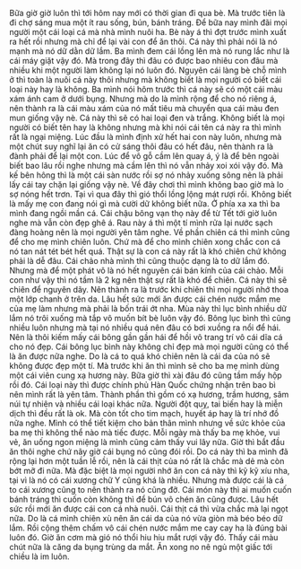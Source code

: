 Bữa giờ giờ luôn thì tới hôm nay mới có thời gian đi qua bè. Mà trước tiên là đi chợ sáng mua một ít rau sống, bún, bánh tráng. Để bữa nay mình đãi mọi người một cái loại cá mà nhà mình nuôi ha. Bè này á thì đợt trước mình xuất ra hết rồi nhưng mà chỉ để lại vài con để ăn thôi. Cá này thì phải nói là nó mạnh mà nó dữ dằn dữ lắm. Ba mình đem cái lồng lên mà nó rung lắc như là cái máy giặt vậy đó. Mà trong đây thì đâu có được bao nhiêu con đâu mà nhiều khi một người làm không lại nó luôn đó. Nguyên cái làng bè chỗ mình ở thì toàn là nuôi cá này thôi nhưng mà không biết là mọi người có biết cái loại này hay là không. Ba mình nói hôm trước thì cá này sẽ có một cái màu xám ánh cam ở dưới bụng. Nhưng mà do là mình rộng để cho nó riêng á, nên thành ra là cái màu xám của nó mất tiêu mà chuyển qua cái màu đen mun giống vậy nè. Cá này thì sẽ có hai loại đen và trắng. Không biết là mọi người có biết tên hay là không nhưng mà khi nói cái tên cá này ra thì mình rất là ngại miệng. Lúc đầu là mình định xử hết hai con này luôn, nhưng mà một chút suy nghĩ lại ăn có cử sáng thôi đâu có hết đâu, nên thành ra là đành phải để lại một con. Lúc để vô gỗ cầm lên quay á, ý là để bên ngoài biết bao lâu rồi nghe nhưng mà cầm lên thì nó vẫn nhảy xoi xói vậy đó. Mà kế bên hông thì là một cái sàn nước rồi sợ nó nhảy xuống sông nên là phải lấy cái tay chặn lại giống vậy nè. Về đây chơi thì mình không bao giờ mà lo sợ nóng hết trơn. Tại vì qua đây thì gió thổi lồng lộng mát rượi rồi. Không biết là mấy mẹ con đang nói gì mà cười dữ không biết nữa. Ở phía xa xa thì ba mình đang ngồi mần cá. Cái chậu bông vạn thọ này để từ Tết tới giờ luôn nghe mà vẫn còn đẹp ghê á. Rau này á thì một tí mình rửa lại nước sạch đàng hoàng nên là mọi người yên tâm nghe. Về phần chiên cá thì mình cũng để cho mẹ mình chiên luôn. Chứ mà để cho mình chiên xong chắc con cá nó tan nát tét bét hết quá. Thật sự là con cá này rất là khó chiên chứ không phải là dễ đâu. Cái chảo nhà mình thì cũng thuộc dạng là to dữ lắm đó. Nhưng mà để một phát vô là nó hết nguyên cái bán kính của cái chảo. Mỗi con như vậy thì nó tầm là 2 kg nên thật sự rất là khó để chiên. Cá này thì sẽ chiên để nguyên dãy. Nên thành ra là trước khi chiên thì mọi người nhớ thoa một lớp chanh ở trên da. Lâu hết sức mới ăn được cái chén nước mắm me của mẹ làm nhưng mà phải là bốn trái ớt nha. Mùa này thì lục bình nhiều dữ lắm nó trôi xuống mà tắp vô muốn bít bè luôn vậy đó. Bông lục bình thì cũng nhiều luôn nhưng mà tại nó nhiều quá nên đâu có bơi xuồng ra nổi để hái. Nên là thôi kiếm mấy cái bông gần gần hái để hồi vô trang trí vô cái dĩa cá cho nó đẹp. Cái bông lục bình này không chỉ đẹp mà mọi người cũng có thể là ăn được nữa nghe. Do là cá to quá khó chiên nên là cái da của nó sẽ không được đẹp một tí. Mà trước khi ăn thì mình sẽ cho ba mẹ mình dùng một cái viên cung xạ hương này. Bữa giờ thì xài đâu đó cũng tầm mấy hộp rồi đó. Cái loại này thì được chính phủ Hàn Quốc chứng nhận trên bao bì nên mình rất là yên tâm. Thành phần thì gồm có xạ hương, trầm hương, sâm núi tự nhiên và nhiều cái loại khác nữa. Người đột quỵ, tai biến hay là miễn dịch thì đều rất là ok. Mà còn tốt cho tim mạch, huyết áp hay là trí nhớ đồ nữa nghe. Mình có thể tiết kiệm cho bản thân mình nhưng về sức khỏe của ba mẹ thì không thể nào mà tiếc được. Mỗi ngày mà thấy ba mẹ khỏe, vui vẻ, ăn uống ngon miệng là mình cũng cảm thấy vui lây nữa. Giờ thì bắt đầu ăn thôi nghe chứ nãy giờ cái bụng nó cũng đói rồi. Do cá này thì ba mình đã rộng lại hơn một tuần lễ rồi, nên là cái thịt của nó rất là chắc mà dẻ mà còn bớt mỡ đi nữa. Mà đặc biệt là mọi người nhớ ăn con cá này thì kỹ kỹ xíu nha, tại vì là nó có cái xương chữ Y cũng khá là nhiều. Nhưng mà được cái là cá to cái xương cũng to nên thành ra nó cũng đỡ. Cái món này thì ai muốn cuốn bánh tráng thì cuốn còn không thì để bún vô chén ăn cũng được. Lâu hết sức rồi mới ăn được cái con cá nhà nuôi. Cái thịt cá thì vừa chắc mà lại ngọt nữa. Do là cá mình chiên xù nên ăn cái da của nó vừa giòn mà béo béo dữ lắm. Rồi cộng thêm chấm vô cái chén nước mắm me cay cay ha là đúng bài luôn đó. Giờ ăn cơm mà gió nó thổi hiu hiu mắt rượi vậy đó. Thấy cái màu chút nữa là căng da bụng trùng da mắt. Ăn xong no nê ngủ một giấc tới chiều là im luôn.